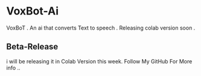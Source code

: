 # VoxBot-Ai

VoxBoT . An ai that converts Text to speech . Releasing colab version soon . 

## Beta-Release 
i will be releasing it in Colab Version this week. 
Follow My GitHub For More info ..

